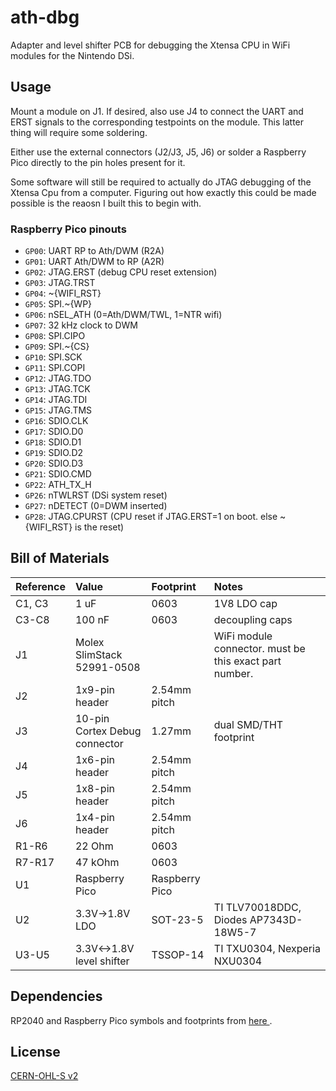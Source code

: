 # ath-dbg

Adapter and level shifter PCB for debugging the Xtensa CPU in WiFi modules for
the Nintendo DSi.

## Usage

Mount a module on J1. If desired, also use J4 to connect the UART and ERST
signals to the corresponding testpoints on the module. This latter thing will
require some soldering.

Either use the external connectors (J2/J3, J5, J6) or solder a Raspberry Pico
directly to the pin holes present for it.

Some software will still be required to actually do JTAG debugging of the Xtensa
Cpu from a computer. Figuring out how exactly this could be made possible is
the reaosn I built this to begin with.

### Raspberry Pico pinouts

* `GP00`: UART RP to Ath/DWM (R2A)
* `GP01`: UART Ath/DWM to RP (A2R)
* `GP02`: JTAG.ERST (debug CPU reset extension)
* `GP03`: JTAG.TRST
* `GP04`: ~{WIFI_RST}
* `GP05`: SPI.~{WP}
* `GP06`: nSEL_ATH (0=Ath/DWM/TWL, 1=NTR wifi)
* `GP07`: 32 kHz clock to DWM
* `GP08`: SPI.CIPO
* `GP09`: SPI.~{CS}
* `GP10`: SPI.SCK
* `GP11`: SPI.COPI
* `GP12`: JTAG.TDO
* `GP13`: JTAG.TCK
* `GP14`: JTAG.TDI
* `GP15`: JTAG.TMS
* `GP16`: SDIO.CLK
* `GP17`: SDIO.D0
* `GP18`: SDIO.D1
* `GP19`: SDIO.D2
* `GP20`: SDIO.D3
* `GP21`: SDIO.CMD
* `GP22`: ATH_TX_H
* `GP26`: nTWLRST (DSi system reset)
* `GP27`: nDETECT (0=DWM inserted)
* `GP28`: JTAG.CPURST (CPU reset if JTAG.ERST=1 on boot. else ~{WIFI_RST} is the reset)

## Bill of Materials

| Reference | Value  | Footprint           | Notes |
|:--------- |:------ |:------------------- |:----- |
| C1, C3    | 1 uF   | 0603                | 1V8 LDO cap |
| C3-C8     | 100 nF | 0603                | decoupling caps |
| J1        | Molex SlimStack 52991-0508 | | WiFi module connector. must be this exact part number. |
| J2        | 1x9-pin header | 2.54mm pitch | |
| J3        | 10-pin Cortex Debug connector | 1.27mm | dual SMD/THT footprint |
| J4        | 1x6-pin header | 2.54mm pitch | |
| J5        | 1x8-pin header | 2.54mm pitch | |
| J6        | 1x4-pin header | 2.54mm pitch | |
| R1-R6     | 22 Ohm         | 0603         | |
| R7-R17    | 47 kOhm        | 0603         | |
| U1        | Raspberry Pico | Raspberry Pico | |
| U2        | 3.3V-&gt;1.8V LDO | SOT-23-5  | TI TLV70018DDC, Diodes AP7343D-18W5-7 |
| U3-U5     | 3.3V&lt;-&gt;1.8V level shifter | TSSOP-14 | TI TXU0304, Nexperia NXU0304 |

## Dependencies

RP2040 and Raspberry Pico symbols and footprints from [here
](https://github.com/ncarandini/KiCad-RP-Pico).

## License

[CERN-OHL-S v2](./LICENSE)

